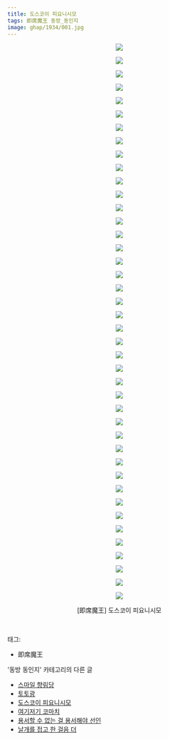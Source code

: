 ```yaml
---
title: 도스코이 피요니시모
tags: 即席魔王 동방_동인지
image: ghap/1934/001.jpg
---
```

<div class="article">
<p style="text-align: center; clear: none; float: none;"><img src="{{ site.nasurl }}/ghap/1934/001.jpg"/></p>
<p style="text-align: center; clear: none; float: none;"><img src="{{ site.nasurl }}/ghap/1934/002.jpg"/></p>
<p style="text-align: center; clear: none; float: none;"><img src="{{ site.nasurl }}/ghap/1934/003.jpg"/></p>
<p style="text-align: center; clear: none; float: none;"><img src="{{ site.nasurl }}/ghap/1934/004.jpg"/></p>
<p style="text-align: center; clear: none; float: none;"><img src="{{ site.nasurl }}/ghap/1934/005.jpg"/></p>
<p style="text-align: center; clear: none; float: none;"><img src="{{ site.nasurl }}/ghap/1934/006.jpg"/></p>
<p style="text-align: center; clear: none; float: none;"><img src="{{ site.nasurl }}/ghap/1934/007.jpg"/></p>
<p style="text-align: center; clear: none; float: none;"><img src="{{ site.nasurl }}/ghap/1934/008.jpg"/></p>
<p style="text-align: center; clear: none; float: none;"><img src="{{ site.nasurl }}/ghap/1934/009.jpg"/></p>
<p style="text-align: center; clear: none; float: none;"><img src="{{ site.nasurl }}/ghap/1934/010.jpg"/></p>
<p style="text-align: center; clear: none; float: none;"><img src="{{ site.nasurl }}/ghap/1934/011.jpg"/></p>
<p style="text-align: center; clear: none; float: none;"><img src="{{ site.nasurl }}/ghap/1934/012.jpg"/></p>
<p style="text-align: center; clear: none; float: none;"><img src="{{ site.nasurl }}/ghap/1934/013.jpg"/></p>
<p style="text-align: center; clear: none; float: none;"><img src="{{ site.nasurl }}/ghap/1934/014.jpg"/></p>
<p style="text-align: center; clear: none; float: none;"><img src="{{ site.nasurl }}/ghap/1934/015.jpg"/></p>
<p style="text-align: center; clear: none; float: none;"><img src="{{ site.nasurl }}/ghap/1934/016.jpg"/></p>
<p style="text-align: center; clear: none; float: none;"><img src="{{ site.nasurl }}/ghap/1934/017.jpg"/></p>
<p style="text-align: center; clear: none; float: none;"><img src="{{ site.nasurl }}/ghap/1934/018.jpg"/></p>
<p style="text-align: center; clear: none; float: none;"><img src="{{ site.nasurl }}/ghap/1934/019.jpg"/></p>
<p style="text-align: center; clear: none; float: none;"><img src="{{ site.nasurl }}/ghap/1934/020.jpg"/></p>
<p style="text-align: center; clear: none; float: none;"><img src="{{ site.nasurl }}/ghap/1934/021.jpg"/></p>
<p style="text-align: center; clear: none; float: none;"><img src="{{ site.nasurl }}/ghap/1934/022.jpg"/></p>
<p style="text-align: center; clear: none; float: none;"><img src="{{ site.nasurl }}/ghap/1934/023.jpg"/></p>
<p style="text-align: center; clear: none; float: none;"><img src="{{ site.nasurl }}/ghap/1934/024.jpg"/></p>
<p style="text-align: center; clear: none; float: none;"><img src="{{ site.nasurl }}/ghap/1934/025.jpg"/></p>
<p style="text-align: center; clear: none; float: none;"><img src="{{ site.nasurl }}/ghap/1934/026.jpg"/></p>
<p style="text-align: center; clear: none; float: none;"><img src="{{ site.nasurl }}/ghap/1934/027.jpg"/></p>
<p style="text-align: center; clear: none; float: none;"><img src="{{ site.nasurl }}/ghap/1934/028.jpg"/></p>
<p style="text-align: center; clear: none; float: none;"><img src="{{ site.nasurl }}/ghap/1934/029.jpg"/></p>
<p style="text-align: center; clear: none; float: none;"><img src="{{ site.nasurl }}/ghap/1934/030.jpg"/></p>
<p style="text-align: center; clear: none; float: none;"><img src="{{ site.nasurl }}/ghap/1934/031.jpg"/></p>
<p style="text-align: center; clear: none; float: none;"><img src="{{ site.nasurl }}/ghap/1934/032.jpg"/></p>
<p style="text-align: center; clear: none; float: none;"><img src="{{ site.nasurl }}/ghap/1934/033.jpg"/></p>
<p style="text-align: center; clear: none; float: none;"><img src="{{ site.nasurl }}/ghap/1934/034.jpg"/></p>
<p style="text-align: center; clear: none; float: none;"><img src="{{ site.nasurl }}/ghap/1934/035.jpg"/></p>
<p style="text-align: center; clear: none; float: none;"><img src="{{ site.nasurl }}/ghap/1934/036.jpg"/></p>
<p style="text-align: center; clear: none; float: none;"><img src="{{ site.nasurl }}/ghap/1934/037.jpg"/></p>
<p style="text-align: center; clear: none; float: none;"><img src="{{ site.nasurl }}/ghap/1934/038.jpg"/></p>
<p style="text-align: center; clear: none; float: none;"><img src="{{ site.nasurl }}/ghap/1934/039.jpg"/></p>
<p style="text-align: center; clear: none; float: none;"><img src="{{ site.nasurl }}/ghap/1934/040.jpg"/></p>
<p style="text-align: center; clear: none; float: none;"><img src="{{ site.nasurl }}/ghap/1934/041.jpg"/></p>
<p style="text-align: center; clear: none; float: none;"><img src="{{ site.nasurl }}/ghap/1934/042.jpg"/></p>
<p style="text-align: center; clear: none; float: none;">[即席魔王] 도스코이 피요니시모</p>
<p><br/></p>
</div><div class="tagTrail">
<p>태그: </p>
<ul>
<li>即席魔王</li>
</ul>
</div><div class="another">
<p>'동방 동인지' 카테고리의 다른 글</p>
<ul>
<li><a href="/2016-08-31-ghap_1936">스마일 향림당</a></li>
<li><a href="/2016-08-31-ghap_1935">토토광</a></li>
<li><a href="/2016-08-31-ghap_1934">도스코이 피요니시모</a></li>
<li><a href="/2016-08-31-ghap_1933">여기저기 코마치</a></li>
<li><a href="/2016-08-31-ghap_1932">용서할 수 없는 걸 용서해야 선인</a></li>
<li><a href="/2016-08-31-ghap_1931">날개를 접고 한 걸음 더</a></li>
</ul>
</div><div class="cb_module cb_fluid">
<div class="cb_wrt cb_profile">
</div><!-- commentList close -->
</div>